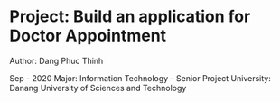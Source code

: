 # Project: Build an application for Doctor Appointment 
Author: Dang Phuc Thinh
        
Sep - 2020
Major: Information Technology - Senior Project
University: Danang University of Sciences and Technology

